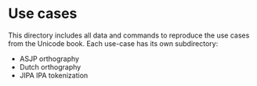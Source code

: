 # Use cases

This directory includes all data and commands to reproduce the use cases from the Unicode book. Each use-case has its own subdirectory:

- ASJP orthography
- Dutch orthography
- JIPA IPA tokenization
